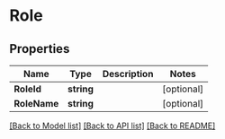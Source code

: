 # Role

## Properties

Name | Type | Description | Notes
------------ | ------------- | ------------- | -------------
**RoleId** | **string** |  | [optional] 
**RoleName** | **string** |  | [optional] 

[[Back to Model list]](../README.md#documentation-for-models) [[Back to API list]](../README.md#documentation-for-api-endpoints) [[Back to README]](../README.md)



